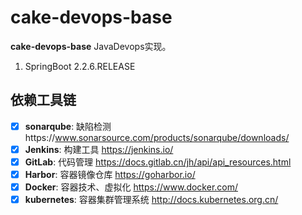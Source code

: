 # cake-devops-base

**cake-devops-base** JavaDevops实现。

1. SpringBoot 2.2.6.RELEASE

## 依赖工具链

- [x] **sonarqube**: 缺陷检测https://www.sonarsource.com/products/sonarqube/downloads/
- [x] **Jenkins**: 构建工具 https://jenkins.io/
- [x] **GitLab**: 代码管理 https://docs.gitlab.cn/jh/api/api_resources.html
- [x] **Harbor**: 容器镜像仓库 https://goharbor.io/
- [x] **Docker**: 容器技术、虚拟化 https://www.docker.com/
- [x] **kubernetes**: 容器集群管理系统 http://docs.kubernetes.org.cn/